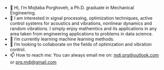- 👋 Hi, I’m Mojtaba Porghoveh, a Ph.D. graduate in Mechanical Engineering.
- 👀 I am interested in signal processing, optimization techniques, active control systems for acoustics and vibrations, nonlinear dynamics and random vibrations.
I simply enjoy mathemtics and its applications in any area taken from engineering applications to problems in data science.
- 🌱 I’m currently learning machine learning methods.
- 💞️ I’m looking to collaborate on the fields of optimization and vibration control.
- 📫 How to reach me: You can always email me on: mdj.prg@outlook.com   or  prg.mdj@gmail.com 


